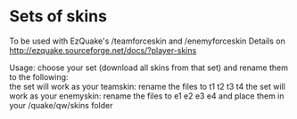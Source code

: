 # Sets of skins
To be used with EzQuake's /teamforceskin and /enemyforceskin
Details on http://ezquake.sourceforge.net/docs/?player-skins

Usage: choose your set (download all skins from that set) and rename them to the following:<br /> 
the set will work as your teamskin: rename the files to t1 t2 t3 t4
the set will work as your enemyskin: rename the files to e1 e2 e3 e4
and place them in your /quake/qw/skins folder



